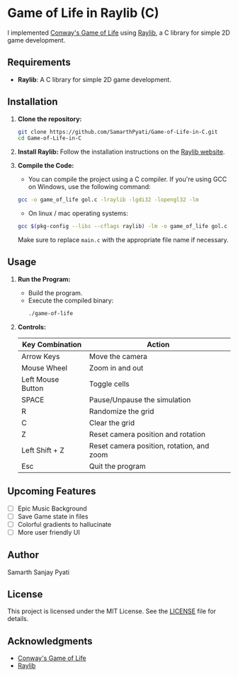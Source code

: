 # Game of Life in Raylib (C)

I implemented [Conway's Game of Life](https://en.wikipedia.org/wiki/Conway%27s_Game_of_Life) using [Raylib](https://github.com/raysan5/raylib), a C library for simple 2D game development.

## Requirements

- **Raylib**: A C library for simple 2D game development.

## Installation

1. **Clone the repository:**
   ```bash
   git clone https://github.com/SamarthPyati/Game-of-Life-in-C.git
   cd Game-of-Life-in-C
   ```

2. **Install Raylib:**
   Follow the installation instructions on the [Raylib website](https://www.raylib.com/).

3. **Compile the Code:**
   - You can compile the project using a C compiler. If you're using GCC on Windows, use the following command:
   ```bash
   gcc -o game_of_life gol.c -lraylib -lgdi32 -lopengl32 -lm
   ```

    - On linux / mac operating systems: 
    ```bash
   gcc $(pkg-config --libs --cflags raylib) -lm -o game_of_life gol.c 
   ```  

   Make sure to replace `main.c` with the appropriate file name if necessary.

## Usage

1. **Run the Program:**
   - Build the program.
   - Execute the compiled binary:
     ```bash
     ./game-of-life
     ```

2. **Controls:**

   | Key Combination | Action |
   |-----------------|--------|
   | Arrow Keys      | Move the camera |
   | Mouse Wheel     | Zoom in and out |
   | Left Mouse Button | Toggle cells |
   | SPACE           | Pause/Unpause the simulation |
   | R               | Randomize the grid |
   | C               | Clear the grid |
   | Z               | Reset camera position and rotation |
   | Left Shift + Z  | Reset camera position, rotation, and zoom |
   | Esc             | Quit the program | 

## Upcoming Features

- [ ] Epic Music Background
- [ ] Save Game state in files
- [ ] Colorful gradients to hallucinate
- [ ] More user friendly UI

## Author
Samarth Sanjay Pyati

## License

This project is licensed under the MIT License. See the [LICENSE](LICENSE) file for details.

## Acknowledgments

- [Conway's Game of Life](https://en.wikipedia.org/wiki/Conway%27s_Game_of_Life)
- [Raylib](https://www.raylib.com/)
